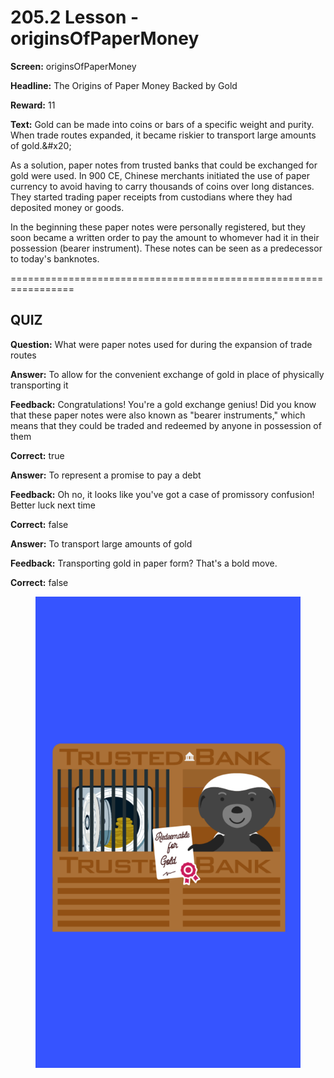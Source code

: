 # 205.2 Lesson - originsOfPaperMoney

**Screen:** originsOfPaperMoney

**Headline:** The Origins of Paper Money Backed by Gold

**Reward:** 11

**Text:** Gold can be made into coins or bars of a specific weight and purity. When trade routes expanded, it became riskier to transport large amounts of gold.&amp;#x20;

As a solution, paper notes from trusted banks that could be exchanged for gold were used. In 900 CE, Chinese merchants initiated the use of paper currency to avoid having to carry thousands of coins over long distances. They started trading paper receipts from custodians where they had deposited money or goods.

In the beginning these paper notes were personally registered, but they soon became a written order to pay the amount to whomever had it in their possession (bearer instrument). These notes can be seen as a predecessor to today&#x27;s banknotes.


=================================================================

## QUIZ

**Question:** What were paper notes used for during the expansion of trade routes


**Answer:** To allow for the convenient exchange of gold in place of physically transporting it

**Feedback:** Congratulations! You&#x27;re a gold exchange genius! Did you know that these paper notes were also known as &quot;bearer instruments,&quot; which means that they could be traded and redeemed by anyone in possession of them

**Correct:** true

**Answer:** To represent a promise to pay a debt

**Feedback:** Oh no, it looks like you&#x27;ve got a case of promissory confusion! Better luck next time

**Correct:** false

**Answer:** To transport large amounts of gold

**Feedback:** Transporting gold in paper form? That&#x27;s a bold move.

**Correct:** false


<figure><img src="../.gitbook/assets/205-02.png" alt=""><figcaption></figcaption></figure>

